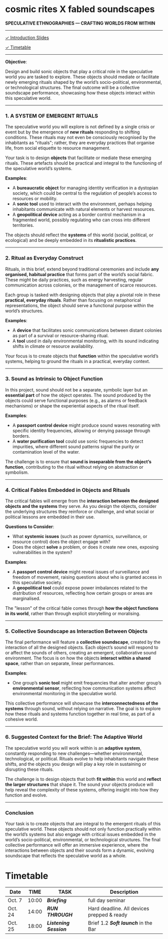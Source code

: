 # cosmic rites X fabled soundscapes
**SPECULATIVE ETHNOGRAPHIES — CRAFTING WORLDS FROM WITHIN**

---

[✓ Introduction Slides](Introduction.md)

[✓ Timetable](#timetable)

---

**Objective**: 

Design and build sonic objects that play a critical role in the speculative world you are tasked to explore. These objects should mediate or facilitate newly emerging rituals shaped by the world’s socio-political, environmental, or technological structures. The final outcome will be a collective soundscape performance, showcasing how these objects interact within this speculative world.

---

### 1. **A SYSTEM OF EMERGENT RITUALS**

The speculative world you will explore is not defined by a single crisis or event but by the emergence of **new rituals** responding to shifting conditions. These rituals may not even be consciously recognised by the inhabitants as "rituals"; rather, they are everyday practices that organise life, from social etiquette to resource management.

Your task is to design **objects** that facilitate or mediate these emerging rituals. These artefacts should be practical and integral to the functioning of the speculative world’s systems.

**Examples**:
- A **bureaucratic object** for managing identity verification in a dystopian society, which could be central to the regulation of people’s access to resources or mobility.
- A **sonic tool** used to interact with the environment, perhaps helping inhabitants communicate with natural elements or harvest resources.
- A **geopolitical device** acting as a border control mechanism in a fragmented world, possibly regulating who can cross into different territories.

The objects should reflect the **systems** of this world (social, political, or ecological) and be deeply embedded in its **ritualistic practices**.

---

### 2. **Ritual as Everyday Construct**

Rituals, in this brief, extend beyond traditional ceremonies and include **any organised, habitual practice** that forms part of the world’s social fabric. These might be daily practices, such as energy harvesting, regular communication across colonies, or the management of scarce resources.

Each group is tasked with designing objects that play a pivotal role in these **practical, everyday rituals**. Rather than focusing on metaphorical representations, the object should serve a functional purpose within the world’s structures.

**Examples**:
- A **device** that facilitates sonic communications between distant colonies as part of a survival or resource-sharing ritual.
- A **tool** used in daily environmental monitoring, with its sound indicating shifts in climate or resource availability.

Your focus is to create objects that **function** within the speculative world’s systems, helping to ground the rituals in a practical, everyday context.

---

### 3. **Sound as Intrinsic to Object Function**

In this project, sound should not be a separate, symbolic layer but an **essential part** of how the object operates. The sound produced by the objects could serve functional purposes (e.g., as alarms or feedback mechanisms) or shape the experiential aspects of the ritual itself.

**Examples**:
- A **passport control device** might produce sound waves resonating with specific identity frequencies, allowing or denying passage through borders.
- A **water purification tool** could use sonic frequencies to detect impurities, where different sound patterns signal the purity or contamination level of the water.

The challenge is to ensure that **sound is inseparable from the object’s function**, contributing to the ritual without relying on abstraction or symbolism.

---

### 4. **Critical Fables Embedded in Objects and Rituals**

The critical fables will emerge from the **interaction between the designed objects and the systems** they serve. As you design the objects, consider the underlying structures they reinforce or challenge, and what social or political lessons are embedded in their use.

**Questions to Consider**:
- What **systemic issues** (such as power dynamics, surveillance, or resource control) does the object engage with?
- Does the object **solve** a problem, or does it create new ones, exposing vulnerabilities in the system?

**Examples**:
- A **passport control device** might reveal issues of surveillance and freedom of movement, raising questions about who is granted access in this speculative society.
- A **geopolitical tool** could expose power imbalances related to the distribution of resources, reflecting how certain groups or areas are marginalised.

The "lesson" of the critical fable comes through **how the object functions in its world**, rather than through explicit storytelling or moralising.

---

### 5. **Collective Soundscape as Interaction Between Objects**

The final performance will feature a **collective soundscape**, created by the interaction of all the designed objects. Each object’s sound will respond to or affect the sounds of others, creating an emergent, collaborative sound environment. The focus is on how the objects **interact within a shared space**, rather than on separate, linear performances.

**Examples**:
- One group’s **sonic tool** might emit frequencies that alter another group’s **environmental sensor**, reflecting how communication systems affect environmental monitoring in the speculative world.

This collective performance will showcase the **interconnectedness of the systems** through sound, without relying on narrative. The goal is to explore how these rituals and systems function together in real time, as part of a cohesive world.

---

### 6. **Suggested Context for the Brief: The Adaptive World**

The speculative world you will work within is an **adaptive system**, constantly responding to new challenges—whether environmental, technological, or political. Rituals evolve to help inhabitants navigate these shifts, and the objects you design will play a key role in sustaining or disrupting these rituals.

The challenge is to design objects that both **fit within** this world and **reflect the larger structures** that shape it. The sound your objects produce will help reveal the complexity of these systems, offering insight into how they function and evolve.

---

### Conclusion

Your task is to create objects that are integral to the emergent rituals of this speculative world. These objects should not only function practically within the world’s systems but also engage with critical issues embedded in the world’s socio-political, environmental, or technological structures. The final collective performance will offer an immersive experience, where the interactions between objects and their sounds form a dynamic, evolving soundscape that reflects the speculative world as a whole.


# Timetable

Date|TIME|TASK| Description|
|---|---|---|---|
Oct. 7| 10:00 | __*Briefing*__ | full day seminar |
Oct. 24| 14:00 | __*RUN THROUGH*__ | Hard deadline. All devices prepped & ready |
Oct. 25| 18:00 | __*Listening Session*__ | Brief 1.2 __*Soft launch*__ in the Bar|
